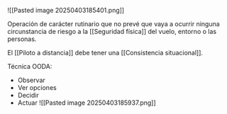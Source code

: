 ![[Pasted image 20250403185401.png]]

Operación de carácter rutinario que no prevé que vaya a ocurrir ninguna circunstancia de riesgo a la [[Seguridad física]] del vuelo, entorno o las personas.

El [[Piloto a distancia]] debe tener una [[Consistencia situacional]].

Técnica OODA:
- Observar
- Ver opciones
- Decidir
- Actuar
![[Pasted image 20250403185937.png]]


